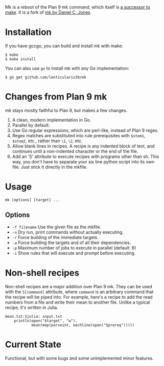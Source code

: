 Mk is a reboot of the Plan 9 mk command, which itself is [a successor to
make](http://www.cs.tufts.edu/~nr/cs257/archive/andrew-hume/mk.pdf). It is
a fork of [mk by Daniel C. Jones](https://github.com/dcjones/mk).

# Installation

If you have gccgo, you can build and install mk with make:

```
$ make
$ make install
```

You can also use `go` to install mk with any Go implementation:

```
$ go get github.com/lenticularis39/mk
```

# Changes from Plan 9 mk

mk stays mostly faithful to Plan 9, but makes a few changes.

  1. A clean, modern implementation in Go.
  1. Parallel by default.
  1. Use Go regular expressions, which are perl-like, instead of Plan 9 regex.
  1. Regex matches are substituted into rule prerequisites with `$stem1`,
     `$stem2`, etc., rather than `\1`, `\2`, etc.
  1. Allow blank lines in recipes. A recipe is any indented block of text, and
     continues until a non-indented character or the end of the file.
  1. Add an 'S' attribute to execute recipes with programs other than sh. This
     way, you don't have to separate your six line python script into its own
     file. Just stick it directly in the mkfile.

# Usage

`mk [options] [target] ...`

## Options

  * `-f filename` Use the given file as the mkfile.
  * `-n` Dry run, print commands without actually executing.
  * `-r` Force building of the immediate targets.
  * `-a` Force building the targets and of all their dependencies.
  * `-p` Maximum number of jobs to execute in parallel (default: 8)
  * `-i` Show rules that will execute and prompt before executing.


# Non-shell recipes

Non-shell recipes are a major addition over Plan 9 mk. They can be used with the
`S[command]` attribute, where `command` is an arbitrary command that the recipe
will be piped into. For example, here's a recipe to add the read numbers from a
file and write their mean to another file. Unlike a typical recipe, it's written
in Julia.

```make
mean.txt:Sjulia: input.txt
    println(open("$target", "w"),
            mean(map(parseint, eachline(open("$prereq")))))
```

# Current State

Functional, but with some bugs and some unimplemented minor features.

